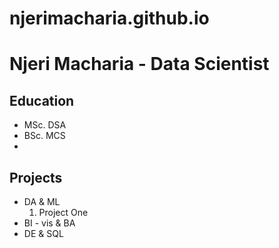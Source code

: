 # njerimacharia.github.io
# Njeri Macharia - Data Scientist

## Education
- MSc. DSA
- BSc. MCS
- 
## Projects
- DA & ML
  1. Project One
- BI - vis & BA
- DE & SQL
